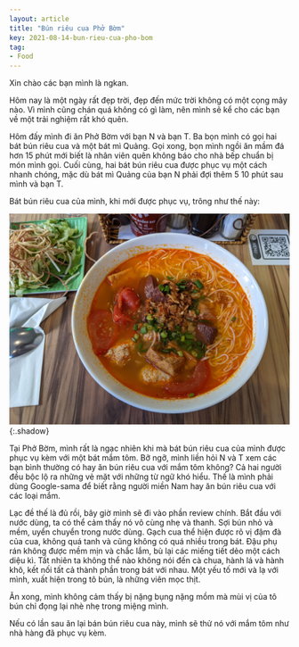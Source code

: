 ```yaml
---
layout: article
title: "Bún riêu cua Phở Bờm"
key: 2021-08-14-bun-rieu-cua-pho-bom
tag: 
- Food
---
```


Xin chào các bạn mình là ngkan.

Hôm nay là một ngày rất đẹp trời, đẹp đến mức trời không có một cọng mây nào. Vì
mình cũng chán quá không có gì làm, nên mình sẽ kể cho các bạn về một trải nghiệm
rất khó quên.

Hôm đấy mình đi ăn Phở Bờm với bạn N và bạn T. Ba bọn mình có gọi hai bát bún riêu
cua và một bát mì Quảng. Gọi xong, bọn mình
ngồi ăn mầm đá hơn 15 phút mới biết là nhân viên quên không báo cho nhà bếp chuẩn bị
món mình gọi. Cuối cùng, hai bát bún riêu cua được phục vụ một cách nhanh chóng, mặc
dù bát mì Quảng của bạn N phải đợi thêm 5 10 phút sau mình và bạn T.

Bát bún riêu cua của mình, khi mới được phục vụ, trông như thế này:

![Bún](/assets/images/bun_rieu_cua_pho_bom.jpg){:.shadow}

Tại Phở Bờm, mình rất là ngạc nhiên khi mà bát bún riêu cua của mình được phục vụ
kèm với một bát mắm tôm. Bỡ ngỡ, mình liền hỏi N và T xem các bạn bình thường có hay ăn
bún riêu cua với mắm tôm không? Cả hai người đều bộc lộ ra những vẻ mặt với những
từ ngữ khó hiểu. Thế là mình phải dùng Google-sama để biết rằng người miền Nam hay
ăn bún riêu cua với các loại mắm.

Lạc đề thế là đủ rồi, bây giờ mình sẽ đi vào phần review chính. Bắt đầu với nước
dùng, ta có thể cảm thấy nó vô cùng nhẹ và thanh. Sợi bún nhỏ và mềm, uyển chuyển
trong nước dùng. Gạch cua thể hiện được rõ vị đậm đà của cua, không quá tanh và cũng
không có quá nhiều trong bát. Đậu phụ rán không được mềm mịn và chắc lắm, bù lại
các miếng tiết dẻo một cách diệu kì. Tất nhiên ta không thể nào không nói đến cà
chua, hành lá và hành khô, kết nối tất cả thành phần trong bát với nhau. Một yếu
tố mới và lạ với mình, xuất hiện trong tô bún, là những viên mọc thịt.

Ăn xong, mình không cảm thấy bị nặng bụng nặng mồm mà mùi vị của tô bún chỉ đọng
lại nhè nhẹ trong miệng mình.

Nếu có lần sau ăn lại bán bún riêu cua này, mình sẽ thử nó với mắm tôm như nhà hàng
đã phục vụ kèm.
